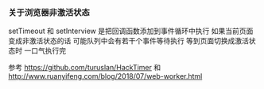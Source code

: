 ### 关于浏览器非激活状态

setTimeout 和 setInterview 是把回调函数添加到事件循环中执行
如果当前页面变成非激活状态的话
可能队列中会有若干个事件等待执行
等到页面切换成激活状态时
一口气执行完

参考 https://github.com/turuslan/HackTimer 和 http://www.ruanyifeng.com/blog/2018/07/web-worker.html
